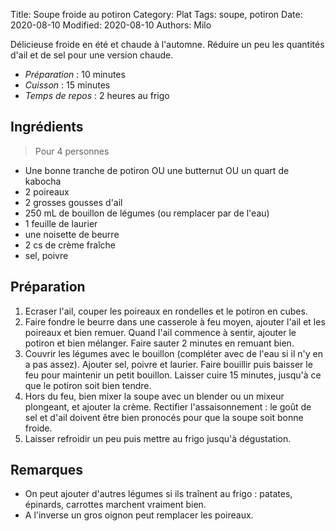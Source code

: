 Title: Soupe froide au potiron
Category: Plat
Tags: soupe, potiron
Date: 2020-08-10
Modified: 2020-08-10
Authors: Milo



Délicieuse froide en été et chaude à l'automne. Réduire un peu les quantités d'ail et de sel pour une version chaude.

- *Préparation* : 10 minutes
- *Cuisson* : 15 minutes
- *Temps de repos* : 2 heures au frigo

## Ingrédients
> Pour 4 personnes

- Une bonne tranche de potiron OU une butternut OU un quart de kabocha
- 2 poireaux
- 2 grosses gousses d'ail
- 250 mL de bouillon de légumes (ou remplacer par de l'eau)
- 1 feuille de laurier
- une noisette de beurre
- 2 cs de crème fraîche
- sel, poivre


## Préparation

  1. Ecraser l'ail, couper les poireaux en rondelles et le potiron en cubes.
  2. Faire fondre le beurre dans une casserole à feu moyen, ajouter l'ail et les poireaux et bien remuer. Quand l'ail commence à sentir, ajouter le potiron et bien mélanger. Faire sauter 2 minutes en remuant bien.
  3. Couvrir les légumes avec le bouillon (compléter avec de l'eau si il n'y en a pas assez). Ajouter sel, poivre et laurier. Faire bouillir puis baisser le feu pour maintenir un petit bouillon. Laisser cuire 15 minutes, jusqu'à ce que le potiron soit bien tendre.
  4. Hors du feu, bien mixer la soupe avec un blender ou un mixeur plongeant, et ajouter la crème. Rectifier l'assaisonnement : le goût de sel et d'ail doivent être bien pronocés pour que la soupe soit bonne froide. 
  5. Laisser refroidir un peu puis mettre au frigo jusqu'à dégustation.

## Remarques
  - On peut ajouter d'autres légumes si ils traînent au frigo : patates, épinards, carrottes marchent vraiment bien. 
  - A l'inverse un gros oignon peut remplacer les poireaux.
